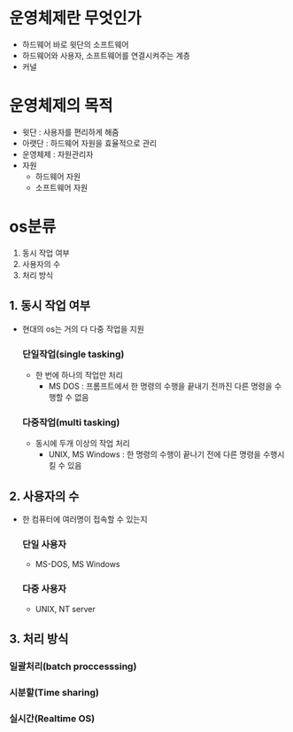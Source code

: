 # 운영체제란 무엇인가
- 하드웨어 바로 윗단의 소프트웨어
- 하드웨어와 사용자, 소프트웨어를 연결시켜주는 계층
- 커널
# 운영체제의 목적
- 윗단 : 사용자를 편리하게 해줌
- 아랫단 : 하드웨어 자원을 효율적으로 관리
- 운영체제 : 자원관리자
- 자원
  - 하드웨어 자원
  - 소프트웨어 자원
# os분류
1. 동시 작업 여부
2. 사용자의 수
3. 처리 방식
## 1. 동시 작업 여부
- 현대의 os는 거의 다 다중 작업을 지원
  ### 단일작업(single tasking)
  - 한 번에 하나의 작업만 처리
    - MS DOS : 프롬프트에서 한 명령의 수행을 끝내기 전까진 다른 명령을 수행할 수 없음
  ### 다중작업(multi tasking)
  - 동시에 두개 이상의 작업 처리
    - UNIX, MS Windows : 한 명령의 수행이 끝나기 전에 다른 명령을 수행시킬 수 있음
## 2. 사용자의 수
- 한 컴퓨터에 여러명이 접속할 수 있는지
  ### 단일 사용자
  - MS-DOS, MS Windows
  ### 다중 사용자
  - UNIX, NT server
## 3. 처리 방식
  ### 일괄처리(batch proccesssing)
  ### 시분할(Time sharing)
  ### 실시간(Realtime OS)
